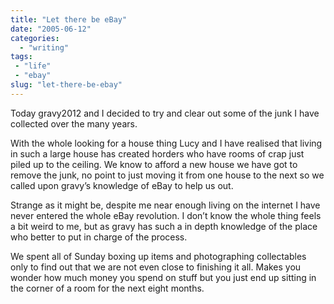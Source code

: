 ```yaml
---
title: "Let there be eBay"
date: "2005-06-12"
categories: 
  - "writing"
tags:
 - "life"
 - "ebay"
slug: "let-there-be-ebay"
---
```


Today gravy2012 and I decided to try and clear out some of the junk I have collected over the many years.  

With the whole looking for a house thing Lucy and I have realised that living in such a large house has created horders who have rooms of crap just piled up to the ceiling. We know to afford a new house we have got to remove the junk, no point to just moving it from one house to the next so we called upon gravy’s knowledge of eBay to help us out.  

Strange as it might be, despite me near enough living on the internet I have never entered the whole eBay revolution. I don’t know the whole thing feels a bit weird to me, but as gravy has such a in depth knowledge of the place who better to put in charge of the process.  

We spent all of Sunday boxing up items and photographing collectables only to find out that we are not even close to finishing it all. Makes you wonder how much money you spend on stuff but you just end up sitting in the corner of a room for the next eight months.
